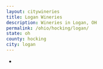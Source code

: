 ```yaml
---
layout: citywineries
title: Logan Wineries
description: Wineries in Logan, OH
permalink: /ohio/hocking/logan/
state: oh
county: hocking
city: logan
---
```

-
